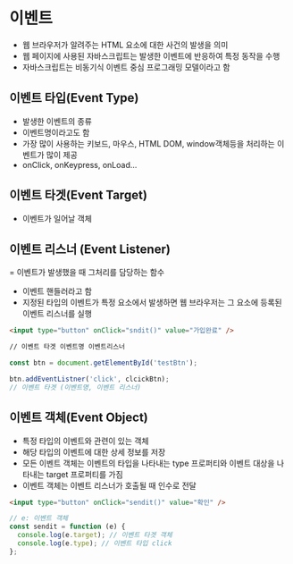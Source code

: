 # 이벤트

- 웹 브라우저가 알려주는 HTML 요소에 대한 사건의 발생을 의미
- 웹 페이지에 사용된 자바스크립트는 발생한 이벤트에 반응하여 특정 동작을 수행
- 자바스크립트는 비동기식 이벤트 중심 프로그래밍 모델이라고 함

## 이벤트 타입(Event Type)

- 발생한 이벤트의 종류
- 이벤트명이라고도 함
- 가장 많이 사용하는 키보드, 마우스, HTML DOM, window객체등을 처리하는 이벤트가 많이 제공
- onClick, onKeypress, onLoad...

## 이벤트 타겟(Event Target)

- 이벤트가 일어날 객체

## 이벤트 리스너 (Event Listener)

= 이벤트가 발생했을 때 그처리를 담당하는 함수

- 이벤트 핸들러라고 함
- 지정된 타입의 이벤트가 특정 요소에서 발생하면 웹 브라우저는 그 요소에 등록된 이벤트 리스너를 실행

```html
<input type="button" onClick="sndit()" value="가입완료" />

// 이벤트 타겟 이벤트명 이벤트리스너
```

```js
const btn = document.getElementById('testBtn');

btn.addEventListner('click', clcickBtn);
// 이벤트 타겟 (이벤트명, 이벤트 리스너)
```

## 이벤트 객체(Event Object)

- 특정 타입의 이벤트와 관련이 있는 객체
- 해당 타입의 이벤트에 대한 상세 정보를 저장
- 모든 이벤트 객체는 이벤트의 타입을 나타내는 type 프로퍼티와 이벤트 대상을 나타내는 target 프로퍼티를 가짐
- 이벤트 객체는 이벤트 리스너가 호출될 때 인수로 전달

```html
<input type="button" onClick="sendit()" value="확인" />
```

```js
// e: 이벤트 객체
const sendit = function (e) {
  console.log(e.target); // 이벤트 타겟 객체
  console.log(e.type); // 이벤트 타입 click
};
```
